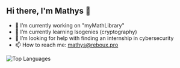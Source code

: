 ## Hi there, I'm Mathys 👋

- 🔭 I’m currently working on "myMathLibrary"
- 🌱 I’m currently learning Isogenies (cryptography)
- 🤔 I’m looking for help with finding an internship in cybersecurity
- 📫 How to reach me: mathys@reboux.pro

![Top Languages](https://github-readme-stats.vercel.app/api/top-langs/?username=mathysEthical&layout=compact&theme=radical)
